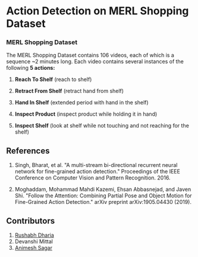 # Action Detection on MERL Shopping Dataset


### MERL Shopping Dataset

The MERL Shopping Dataset contains 106 videos, each of which is a sequence ~2 minutes long. Each video contains several instances of the following **5 actions:**


  1. **Reach To Shelf**      (reach to shelf)

  2. **Retract From Shelf**  (retract hand from shelf)

  3. **Hand In Shelf**       (extended period with hand in the shelf)

  4. **Inspect Product**     (inspect product while holding it in hand)

  5. **Inspect Shelf**       (look at shelf while not touching and not reaching for the shelf)



## References

1. Singh, Bharat, et al. "A multi-stream bi-directional recurrent neural network for fine-grained action detection." Proceedings of the IEEE Conference on Computer Vision and Pattern Recognition. 2016.

2. Moghaddam, Mohammad Mahdi Kazemi, Ehsan Abbasnejad, and Javen Shi. "Follow the Attention: Combining Partial Pose and Object Motion for Fine-Grained Action Detection." arXiv preprint arXiv:1905.04430 (2019).

## Contributors
1. [Rushabh Dharia](github.com/rushabhdharia)
2. Devanshi Mittal
3. [Animesh Sagar](https://github.com/animeshsagar)
